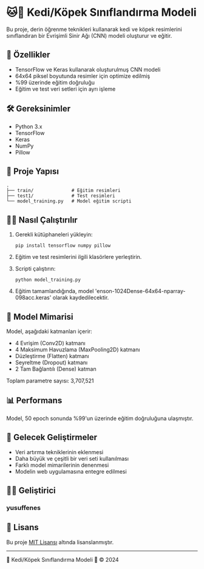 # 🐱🐶 Kedi/Köpek Sınıflandırma Modeli

Bu proje, derin öğrenme teknikleri kullanarak kedi ve köpek resimlerini sınıflandıran bir Evrişimli Sinir Ağı (CNN) modeli oluşturur ve eğitir.

## 🚀 Özellikler

- TensorFlow ve Keras kullanarak oluşturulmuş CNN modeli
- 64x64 piksel boyutunda resimler için optimize edilmiş
- %99 üzerinde eğitim doğruluğu
- Eğitim ve test veri setleri için ayrı işleme

## 🛠️ Gereksinimler

- Python 3.x
- TensorFlow
- Keras
- NumPy
- Pillow

## 📂 Proje Yapısı

```
.
├── train/              # Eğitim resimleri
├── test1/              # Test resimleri
└── model_training.py   # Model eğitim scripti
```

## 🏃‍♂️ Nasıl Çalıştırılır

1. Gerekli kütüphaneleri yükleyin:
   ```
   pip install tensorflow numpy pillow
   ```

2. Eğitim ve test resimlerini ilgili klasörlere yerleştirin.

3. Scripti çalıştırın:
   ```
   python model_training.py
   ```

4. Eğitim tamamlandığında, model 'enson-1024Dense-64x64-nparray-098acc.keras' olarak kaydedilecektir.

## 🧠 Model Mimarisi

Model, aşağıdaki katmanları içerir:
- 4 Evrişim (Conv2D) katmanı
- 4 Maksimum Havuzlama (MaxPooling2D) katmanı
- Düzleştirme (Flatten) katmanı
- Seyreltme (Dropout) katmanı
- 2 Tam Bağlantılı (Dense) katman

Toplam parametre sayısı: 3,707,521

## 📊 Performans

Model, 50 epoch sonunda %99'un üzerinde eğitim doğruluğuna ulaşmıştır.

## 🔮 Gelecek Geliştirmeler

- Veri artırma tekniklerinin eklenmesi
- Daha büyük ve çeşitli bir veri seti kullanılması
- Farklı model mimarilerinin denenmesi
- Modelin web uygulamasına entegre edilmesi

## 👨‍💻 Geliştirici

### yusuffenes

## 📄 Lisans

Bu proje [MIT Lisansı](LICENSE) altında lisanslanmıştır.

---

🐾 Kedi/Köpek Sınıflandırma Modeli 🐾 © 2024
